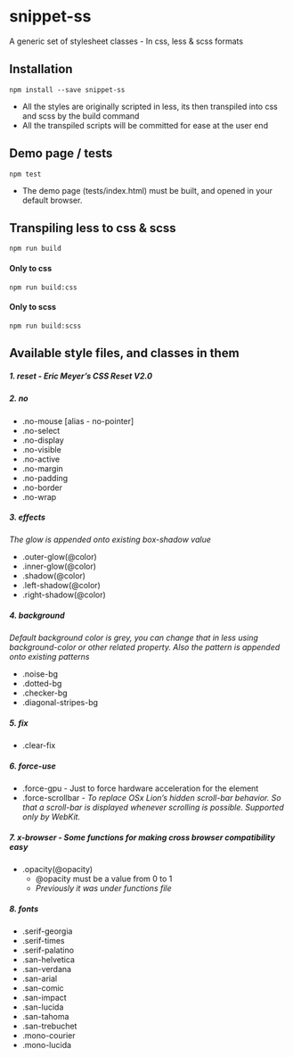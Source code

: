 # snippet-ss
A generic set of stylesheet classes - In css, less & scss formats


## Installation

`npm install --save snippet-ss`

- All the styles are originally scripted in less, its then transpiled into css and scss by the build command
- All the transpiled scripts will be committed for ease at the user end

## Demo page / tests

`npm test`
- The demo page (tests/index.html) must be built, and opened in your default browser.

## Transpiling less to css & scss

 `npm run build`

#### Only to css

  `npm run build:css`

#### Only to scss

  `npm run build:scss`


## Available style files, and classes in them
##### 1. reset - _Eric Meyer’s CSS Reset V2.0_

##### 2. no
  - .no-mouse [alias - no-pointer]
  - .no-select
  - .no-display
  - .no-visible
  - .no-active
  - .no-margin
  - .no-padding
  - .no-border
  - .no-wrap

##### 3. effects
_The glow is appended onto existing box-shadow value_
  - .outer-glow(@color)
  - .inner-glow(@color)
  - .shadow(@color)
  - .left-shadow(@color)
  - .right-shadow(@color)

##### 4. background
_Default background color is grey, you can change that in less using background-color or other related property. Also the pattern is appended onto existing patterns_
  - .noise-bg
  - .dotted-bg
  - .checker-bg
  - .diagonal-stripes-bg

##### 5. fix
  - .clear-fix

##### 6. force-use
  - .force-gpu - Just to force hardware acceleration for the element
  - .force-scrollbar - _To replace OSx Lion’s hidden scroll-bar behavior. So that a scroll-bar is displayed whenever scrolling is possible. Supported only by WebKit._

##### 7. x-browser - Some functions for making cross browser compatibility easy
  - .opacity(@opacity)
    - @opacity must be a value from 0 to 1
    - _Previously it was under functions file_

##### 8. fonts
  - .serif-georgia
  - .serif-times
  - .serif-palatino
  - .san-helvetica
  - .san-verdana
  - .san-arial
  - .san-comic
  - .san-impact
  - .san-lucida
  - .san-tahoma
  - .san-trebuchet
  - .mono-courier
  - .mono-lucida
